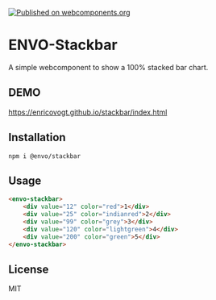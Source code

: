 [![Published on webcomponents.org](https://img.shields.io/badge/webcomponents.org-published-blue.svg)](https://www.webcomponents.org/element/@envo/stackbar)
# ENVO-Stackbar

A simple webcomponent to show a 100% stacked bar chart.

## DEMO
https://enricovogt.github.io/stackbar/index.html

## Installation

```
npm i @envo/stackbar
```

## Usage

<!--
```
<custom-element-demo>
  <template>
    <script src="https://unpkg.com/@envo/stackbar/dist/envo-stackbar.js"></script>
    <envo-stackbar>
        <div value="12" color="red">1</div>
        <div value="25" color="indianred">2</div>
        <div value="99" color="grey">3</div>
        <div value="120" color="lightgreen">4</div>
        <div value="200" color="green">5</div>
    </envo-stackbar>
  </template>
</custom-element-demo>
```
-->
```html
<envo-stackbar>
    <div value="12" color="red">1</div>
    <div value="25" color="indianred">2</div>
    <div value="99" color="grey">3</div>
    <div value="120" color="lightgreen">4</div>
    <div value="200" color="green">5</div>
</envo-stackbar>
```


## License

MIT
